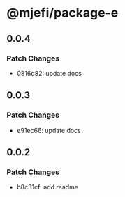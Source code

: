# @mjefi/package-e

## 0.0.4

### Patch Changes

- 0816d82: update docs

## 0.0.3

### Patch Changes

- e91ec66: update docs

## 0.0.2

### Patch Changes

- b8c31cf: add readme
